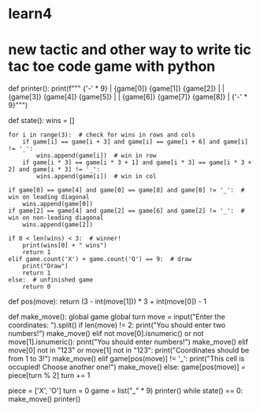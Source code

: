 # learn4
# new tactic and other way to write tic tac toe code game with python 
def printer():
    print(f"""
{'-' * 9}
| {game[0]} {game[1]} {game[2]} |
| {game[3]} {game[4]} {game[5]} |
| {game[6]} {game[7]} {game[8]} |
{'-' * 9}""")


def state():
    wins = []

    for i in range(3):  # check for wins in rows and cols
        if game[i] == game[i + 3] and game[i] == game[i + 6] and game[i] != '_':
            wins.append(game[i])  # win in row
        if game[i * 3] == game[i * 3 + 1] and game[i * 3] == game[i * 3 + 2] and game[i * 3] != '_':
            wins.append(game[i])  # win in col

    if game[0] == game[4] and game[0] == game[8] and game[0] != '_':  # win on leading diagonal
        wins.append(game[0])
    if game[2] == game[4] and game[2] == game[6] and game[2] != '_':  # win on non-leading diagonal
        wins.append(game[2])

    if 0 < len(wins) < 3:  # winner!
        print(wins[0] + " wins")
        return 1
    elif game.count('X') + game.count('O') == 9:  # draw
        print("Draw")
        return 1
    else:  # unfinished game
        return 0


def pos(move):
    return (3 - int(move[1])) * 3 + int(move[0]) - 1


def make_move():
    global game
    global turn
    move = input("Enter the coordinates: ").split()
    if len(move) != 2:
        print("You should enter two numbers!")
        make_move()
    elif not move[0].isnumeric() or not move[1].isnumeric():
        print("You should enter numbers!")
        make_move()
    elif move[0] not in "123" or move[1] not in "123":
        print("Coordinates should be from 1 to 3!")
        make_move()
    elif game[pos(move)] != '_':
        print("This cell is occupied! Choose another one!")
        make_move()
    else:
        game[pos(move)] = piece[turn % 2]
        turn += 1


piece = ['X', 'O']
turn = 0
game = list("_" * 9)
printer()
while state() == 0:
    make_move()
    printer()

